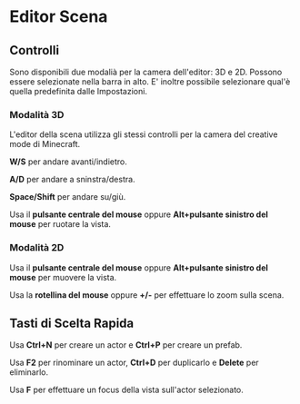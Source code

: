 # Editor Scena

## Controlli

Sono disponibili due modalià per la camera dell'editor: 3D e 2D. Possono essere selezionate nella barra in alto.
E' inoltre possibile selezionare qual'è quella predefinita dalle Impostazioni.

### Modalità 3D

L'editor della scena utilizza gli stessi controlli per la camera del creative mode di Minecraft.

**W/S** per andare avanti/indietro.

**A/D** per andare a sninstra/destra.

**Space/Shift** per andare su/giù.

Usa il **pulsante centrale del mouse** oppure **Alt+pulsante sinistro del mouse** per ruotare la vista.

### Modalità 2D

Usa il  **pulsante centrale del mouse** oppure **Alt+pulsante sinistro del mouse** per muovere la vista.

Usa la **rotellina del mouse** oppure **+/-** per effettuare lo zoom sulla scena.

## Tasti di Scelta Rapida

Usa **Ctrl+N** per creare un actor e **Ctrl+P** per creare un prefab.

Usa **F2** per rinominare un actor, **Ctrl+D** per duplicarlo e **Delete** per eliminarlo.

Usa **F** per effettuare un focus della vista sull'actor selezionato.
